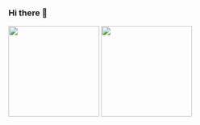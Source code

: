### Hi there 👋

<!--
**MariaEduardadr/MariaEduardadr** is a ✨ _special_ ✨ repository because its `README.md` (this file) appears on your GitHub profile.

Here are some ideas to get you started:

- 🔭 I’m currently working on ...
- 🌱 I’m currently learning ...
- 👯 I’m looking to collaborate on ...
- 🤔 I’m looking for help with ...
- 💬 Ask me about ...
- 📫 How to reach me: ...
- 😄 Pronouns: ...
- ⚡ Fun fact: ...
-->
<div>
    <a href="https://github.com/MariaEduardadr/MariaEduardadr/edit/main/README.md"></a>
    <img height="180em" src="htpps://github-readme-stats.vercel.app/api?username=MariaEduardadr&show_icons=true&theme=dracula&inclube_all_commits=true&count_private=tr"/>
    <img height="180em" src="htpps://github-readme-stats.vercel.app/api/top-langs?username=MariaEduardadr&layout=compact&langs_count=16&theme=dracula"/>
</div>
